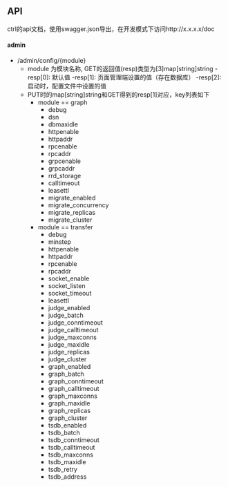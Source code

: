 ## API
ctrl的api文档，使用swagger.json导出，在开发模式下访问http://x.x.x.x/doc

#### admin
- /admin/config/{module}
  * module 为模块名称, GET的返回值(resp)类型为[3]map[string]string
    -resp[0]: 默认值
    -resp[1]: 页面管理端设置的值（存在数据库）
    -resp[2]: 启动时，配置文件中设置的值
  * PUT时的map[string]string和GET得到的resp[1]对应，key列表如下
    - module == graph
      * debug
      * dsn
      * dbmaxidle
      * httpenable
      * httpaddr
      * rpcenable
      * rpcaddr
      * grpcenable
      * grpcaddr
      * rrd_storage
      * calltimeout
      * leasettl
      * migrate_enabled
      * migrate_concurrency
      * migrate_replicas
      * migrate_cluster
    - module == transfer
      * debug
      * minstep
      * httpenable
      * httpaddr
      * rpcenable
      * rpcaddr
      * socket_enable
      * socket_listen
      * socket_timeout
      * leasettl
      * judge_enabled
      * judge_batch
      * judge_conntimeout
      * judge_calltimeout
      * judge_maxconns
      * judge_maxidle
      * judge_replicas
      * judge_cluster
      * graph_enabled
      * graph_batch
      * graph_conntimeout
      * graph_calltimeout
      * graph_maxconns
      * graph_maxidle
      * graph_replicas
      * graph_cluster
      * tsdb_enabled
      * tsdb_batch
      * tsdb_conntimeout
      * tsdb_calltimeout
      * tsdb_maxconns
      * tsdb_maxidle
      * tsdb_retry
      * tsdb_address
